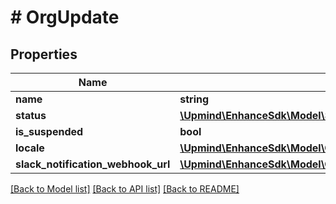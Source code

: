 # # OrgUpdate

## Properties

Name | Type | Description | Notes
------------ | ------------- | ------------- | -------------
**name** | **string** |  | [optional]
**status** | [**\Upmind\EnhanceSdk\Model\Status**](Status.md) |  | [optional]
**is_suspended** | **bool** |  | [optional]
**locale** | [**\Upmind\EnhanceSdk\Model\CPLocale**](CPLocale.md) |  | [optional]
**slack_notification_webhook_url** | [**\Upmind\EnhanceSdk\Model\OrgUpdateSlackNotificationWebhookUrl**](OrgUpdateSlackNotificationWebhookUrl.md) |  | [optional]

[[Back to Model list]](../../README.md#models) [[Back to API list]](../../README.md#endpoints) [[Back to README]](../../README.md)

